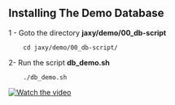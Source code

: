 
 ## Installing The Demo Database

  1 - Goto the directory  **jaxy/demo/00_db-script**
                  
        cd jaxy/demo/00_db-script/

  2- Run the script **db_demo.sh**
                       
        ./db_demo.sh


 [![Watch the video](https://user-images.githubusercontent.com/7684497/50618970-86556d80-0ef6-11e9-9932-1aa1f7e51376.jpg)](https://www.youtube.com/watch?v=9HhyiNcwFi0&list=PLgd4yhA9GWz3lc2XmuW1lwlH3sjT4gHwa&index=2)
  
